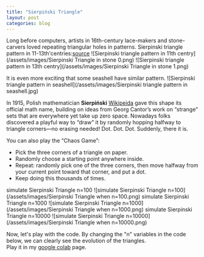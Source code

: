 ```yaml
---
title: "Sierpiński Triangle"
layout: post
categories: blog
---
```


Long before computers, artists in 16th-century lace-makers and stone-carvers loved repeating triangular holes in patterns.
Sierpinski triangle pattern in 11-13th'centries:[source](https://www.formulas.it/formulog/wp-content/uploads/2014/12/sierpinski-aplimat.pdf)
![Sierpinski triangle pattern in 11th centry](/assets/images/Sierpinski Triangle in stone 0.png)
![Sierpinski triangle pattern in 13th centry](/assets/images/Sierpinski Triangle in stone 1.png)

It is even more exciting that some seashell have similar pattern. 
![Sierpinski triangle pattern in seashell](/assets/images/Sierpinski triangle pattern in seashell.jpg)

In 1915, Polish mathematician **Sierpiński** [Wikipeida](https://en.wikipedia.org/wiki/Sierpi%C5%84ski_triangle) gave this shape its official math name, building on ideas from Georg Cantor’s work on “strange” sets that are everywhere yet take up zero space.
Nowadays folks discovered a playful way to “draw” it by randomly hopping halfway to triangle corners—no erasing needed! Dot. Dot. Dot. Suddenly, there it is.

You can also play the “Chaos Game”:
- Pick the three corners of a triangle on paper.
- Randomly choose a starting point anywhere inside.
- Repeat: randomly pick one of the three corners, then move halfway from your current point toward that corner, and put a dot.
- Keep doing this thousands of times.
  
simulate Sierpinski Triangle n=100
![simulate Sierpinski Triangle n=100](/assets/images/Sierpinski Triangle when n=100.png)
simulate Sierpinski Triangle n=1000
![simulate Sierpinski Triangle n=1000](/assets/images/Sierpinski Triangle when n=1000.png)
simulate Sierpinski Triangle n=10000
![simulate Sierpinski Triangle n=10000](/assets/images/Sierpinski Triangle when n=10000.png)

Now, let's play with the code. By changing the "n" variables in the code below, we can clearly see the evolution of the triangles.  
Play it in my [google colab](https://colab.research.google.com/drive/1nmMQXP5_PlsqR2GiE97NOby6FYsn4U_y#scrollTo=_b_xyx-hQ8JN) page.
